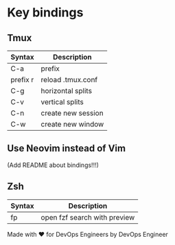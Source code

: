 # Key bindings

## Tmux

|Syntax   |Description            |
|-------- |---------------------- |
|C-a      | prefix                |
|prefix r | reload  .tmux.conf    |
|C-g      | horizontal splits     |
|C-v      | vertical splits       |
|C-n      | create new session    |
|C-w      | create new window     |

## Use Neovim instead of Vim

(Add README about bindings!!!)

## Zsh

|Syntax |Description |
|------ |----------------------- |
|fp     | open fzf search with preview|

Made with ❤️ for DevOps Engineers by DevOps Engineer

